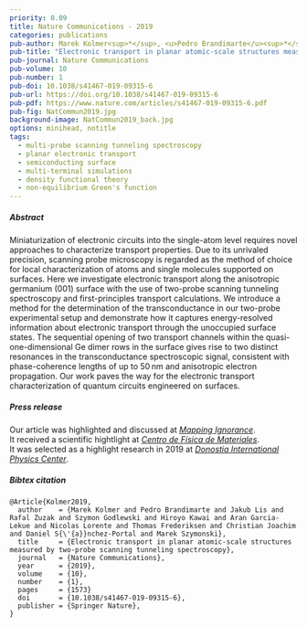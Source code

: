 ```yaml
---
priority: 0.09
title: Nature Communications - 2019
categories: publications
pub-author: Marek Kolmer<sup>*</sup>, <u>Pedro Brandimarte</u><sup>*</sup>, Jakub Lis, Rafal Zuzak, Szymon Godlewski, Hiroyo Kawai, Aran Garcia-Lekue, Nicolas Lorente, Thomas Frederiksen, Christian Joachim, Daniel Sánchez-Portal, and Marek Szymonski
pub-title: "Electronic transport in planar atomic-scale structures measured by two-probe scanning tunneling spectroscopy"
pub-journal: Nature Communications
pub-volume: 10
pub-number: 1
pub-doi: 10.1038/s41467-019-09315-6
pub-url: https://doi.org/10.1038/s41467-019-09315-6
pub-pdf: https://www.nature.com/articles/s41467-019-09315-6.pdf
pub-fig: NatCommun2019.jpg
background-image: NatCommun2019_back.jpg
options: minihead, notitle
tags:
  - multi-probe scanning tunneling spectroscopy
  - planar electronic transport
  - semiconducting surface
  - multi-terminal simulations
  - density functional theory
  - non-equilibrium Green's function
---
```


##### Abstract

Miniaturization of electronic circuits into the single-atom level requires novel approaches to characterize transport properties.
Due to its unrivaled precision, scanning probe microscopy is regarded as the method of choice for local characterization of atoms and single molecules supported on surfaces.
Here we investigate electronic transport along the anisotropic germanium (001) surface with the use of two-probe scanning tunneling spectroscopy and first-principles transport calculations.
We introduce a method for the determination of the transconductance in our two-probe experimental setup and demonstrate how it captures energy-resolved information about electronic transport through the unoccupied surface states.
The sequential opening of two transport channels within the quasi-one-dimensional Ge dimer rows in the surface gives rise to two distinct resonances in the transconductance spectroscopic signal, consistent with phase-coherence lengths of up to 50 nm and anisotropic electron propagation.
Our work paves the way for the electronic transport characterization of quantum circuits engineered on surfaces.

##### Press release <a target="_blank" href="https://twitter.com/MapIgnorance/status/1116404357745000449"><span class="icon fa-twitter fa-lg style1"></span></a> <a target="_blank" href="https://twitter.com/rdmuino/status/1116409763993202691"><span class="icon fa-twitter fa-lg style1"></span></a> <a target="_blank" href="https://twitter.com/BlackPhysicists/status/1114890735927660551"><span class="icon fa-twitter fa-lg style1"></span></a> <a target="_blank" href="https://twitter.com/HAL_AMU/status/1143525611895439362"><span class="icon fa-twitter fa-lg style1"></span></a> <a target="_blank" href="https://twitter.com/emulenews/status/1114111109135589376"><span class="icon fa-twitter fa-lg style1"></span></a>

Our article was highlighted and discussed at <a target="_blank" href="https://mappingignorance.org/2019/04/11/an-experimental-protocol-for-two-probe-scanning-tunneling-microscopy/">*Mapping Ignorance*</a>.
<br>
It received a scientific hightlight at <a target="_blank" href="https://cfm.ehu.es/highlights/electronic-transport-in-planar-atomic-scale-structures-measured-by-two-probe-scanning-tunneling-spectroscopy/">*Centro de Física de Materiales*</a>. &nbsp; <a target="_blank" href="{{ site.baseurl }}/documents/2020.06.12.CFMActivityReport2019_highlight.pdf" title="CFM Activity Report 2019" class="icon fa-file-pdf-o fa-lg style4"></a>
<br>
It was selected as a highlight research in 2019 at <a target="_blank" href="http://dipc.ehu.es/01memorias.php">*Donostia International Physics Center*</a>. &nbsp; <a target="_blank" href="{{ site.baseurl }}/documents/2020.06.12.DIPCMemorias2019_highlight.pdf" title="CFM Activity Report 2019" class="icon fa-file-pdf-o fa-lg style4"></a>


##### Bibtex citation

```
@Article{Kolmer2019,
  author    = {Marek Kolmer and Pedro Brandimarte and Jakub Lis and Rafal Zuzak and Szymon Godlewski and Hiroyo Kawai and Aran Garcia-Lekue and Nicolas Lorente and Thomas Frederiksen and Christian Joachim and Daniel S{\'{a}}nchez-Portal and Marek Szymonski},
  title     = {Electronic transport in planar atomic-scale structures measured by two-probe scanning tunneling spectroscopy},
  journal   = {Nature Communications},
  year      = {2019},
  volume    = {10},
  number    = {1},
  pages     = {1573}
  doi       = {10.1038/s41467-019-09315-6},
  publisher = {Springer Nature},
}
```
